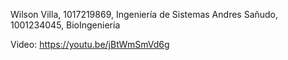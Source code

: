Wilson Villa, 1017219869, Ingeniería de Sistemas
Andres Sañudo, 1001234045, BioIngeniería

Video: https://youtu.be/jBtWmSmVd6g